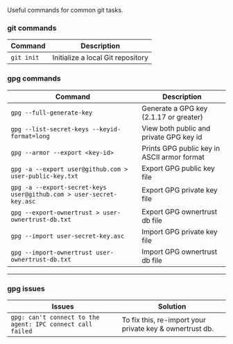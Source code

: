 Useful commands for common git tasks.

### git commands

| Command    | Description                       |
| ---------- | --------------------------------- |
| `git init` | Initialize a local Git repository |

### gpg commands

| Command                                                             | Description                                 |
| ------------------------------------------------------------------- | ------------------------------------------- |
| `gpg --full-generate-key`                                           | Generate a GPG key (2.1.17 or greater)      |
| `gpg --list-secret-keys --keyid-format=long`                        | View both public and private GPG key id     |
| `gpg --armor --export <key-id>`                                     | Prints GPG public key in ASCII armor format |
| `gpg -a --export user@github.com > user-public-key.txt`             | Export GPG public key file                  |
| `gpg -a --export-secret-keys user@github.com > user-secret-key.asc` | Export GPG private key file                 |
| `gpg --export-ownertrust > user-ownertrust-db.txt`                  | Export GPG ownertrust db file               |
| `gpg --import user-secret-key.asc`                                  | Import GPG private key file                 |
| `gpg --import-ownertrust user-ownertrust-db.txt`                    | Import GPG ownertrust db file               |

---

### gpg issues

| Issues                                                     | Solution                                                 |
| ---------------------------------------------------------- | -------------------------------------------------------- |
| `gpg: can't connect to the agent: IPC connect call failed` | To fix this, re-import your private key & ownertrust db. |
